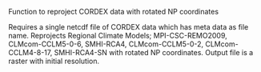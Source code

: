 
Function to reproject CORDEX data with rotated NP coordinates

Requires a single netcdf file of CORDEX data which has meta data as file name. Reprojects Regional Climate Models; MPI-CSC-REMO2009, CLMcom-CCLM5-0-6, SMHI-RCA4, CLMcom-CCLM5-0-2, CLMcom-CCLM4-8-17, SMHI-RCA4-SN with rotated NP coordinates. Output file is a raster with initial resolution.
